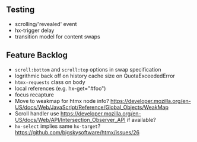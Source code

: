 ## Testing

* scrolling/'revealed' event
* hx-trigger delay
* transition model for content swaps

## Feature Backlog

* `scroll:bottom` and `scroll:top` options in swap specification
* logrithmic back off on history cache size on QuotaExceededError
* `htmx-requests` class on body
* local references (e.g. hx-get="#foo")
* focus recapture
* Move to weakmap for htmx node info?  https://developer.mozilla.org/en-US/docs/Web/JavaScript/Reference/Global_Objects/WeakMap
* Scroll handler use https://developer.mozilla.org/en-US/docs/Web/API/Intersection_Observer_API if available?
* `hx-select` implies same `hx-target`? <https://github.com/bigskysoftware/htmx/issues/26>
